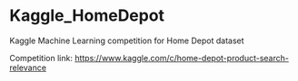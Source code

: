 # Kaggle_HomeDepot
Kaggle Machine Learning competition for Home Depot dataset

Competition link: https://www.kaggle.com/c/home-depot-product-search-relevance
